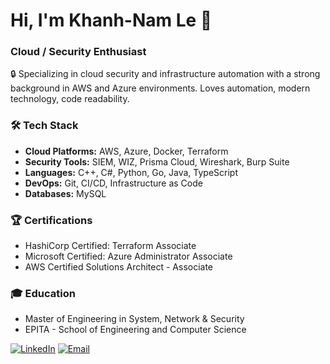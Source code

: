 # Hi, I'm Khanh-Nam Le 👋

### Cloud / Security Enthusiast

🔒 Specializing in cloud security and infrastructure automation with a strong background in AWS and Azure environments. Loves automation, modern technology, code readability.

### 🛠 Tech Stack
- **Cloud Platforms:** AWS, Azure, Docker, Terraform
- **Security Tools:** SIEM, WIZ, Prisma Cloud, Wireshark, Burp Suite
- **Languages:** C++, C#, Python, Go, Java, TypeScript
- **DevOps:** Git, CI/CD, Infrastructure as Code
- **Databases:** MySQL

### 🏆 Certifications
- HashiCorp Certified: Terraform Associate
- Microsoft Certified: Azure Administrator Associate
- AWS Certified Solutions Architect - Associate

### 🎓 Education
- Master of Engineering in System, Network & Security
- EPITA - School of Engineering and Computer Science

[![LinkedIn](https://img.shields.io/badge/LinkedIn-0077B5?style=flat&logo=linkedin)](https://linkedin.com/in/khanhnam-le)
[![Email](https://img.shields.io/badge/Email-D14836?style=flat&logo=gmail&logoColor=white)](mailto:khanhnam.le.infosec@gmail.com)
